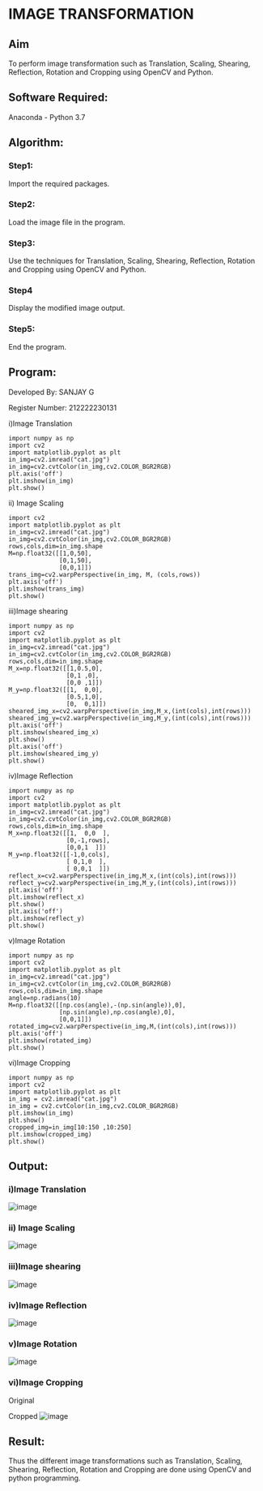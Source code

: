 # IMAGE TRANSFORMATION

## Aim
To perform image transformation such as Translation, Scaling, Shearing, Reflection, Rotation and Cropping using OpenCV and Python.

## Software Required:
Anaconda - Python 3.7

## Algorithm:
### Step1:
Import the required packages.

### Step2:
Load the image file in the program.

### Step3:
Use the techniques for Translation, Scaling, Shearing, Reflection, Rotation and Cropping using OpenCV and Python.

### Step4
Display the modified image output.

### Step5:
End the program.



## Program:

Developed By: SANJAY G

Register Number: 212222230131

i)Image Translation
```
import numpy as np
import cv2
import matplotlib.pyplot as plt
in_img=cv2.imread("cat.jpg")
in_img=cv2.cvtColor(in_img,cv2.COLOR_BGR2RGB)
plt.axis('off')
plt.imshow(in_img)
plt.show()
```
ii) Image Scaling
```import numpy as np
import cv2
import matplotlib.pyplot as plt
in_img=cv2.imread("cat.jpg")
in_img=cv2.cvtColor(in_img,cv2.COLOR_BGR2RGB)
rows,cols,dim=in_img.shape
M=np.float32([[1,0,50],
              [0,1,50],
              [0,0,1]])
trans_img=cv2.warpPerspective(in_img, M, (cols,rows))
plt.axis('off')
plt.imshow(trans_img)
plt.show() 
```
iii)Image shearing
```
import numpy as np
import cv2
import matplotlib.pyplot as plt
in_img=cv2.imread("cat.jpg")
in_img=cv2.cvtColor(in_img,cv2.COLOR_BGR2RGB)
rows,cols,dim=in_img.shape
M_x=np.float32([[1,0.5,0],
                [0,1 ,0],
                [0,0 ,1]])
M_y=np.float32([[1,  0,0],
                [0.5,1,0],
                [0,  0,1]])
sheared_img_x=cv2.warpPerspective(in_img,M_x,(int(cols),int(rows)))
sheared_img_y=cv2.warpPerspective(in_img,M_y,(int(cols),int(rows)))
plt.axis('off')
plt.imshow(sheared_img_x)
plt.show()
plt.axis('off')
plt.imshow(sheared_img_y)
plt.show()
```
iv)Image Reflection
```
import numpy as np
import cv2
import matplotlib.pyplot as plt
in_img=cv2.imread("cat.jpg")
in_img=cv2.cvtColor(in_img,cv2.COLOR_BGR2RGB)
rows,cols,dim=in_img.shape
M_x=np.float32([[1,  0,0  ],
                [0,-1,rows],
                [0,0,1  ]])
M_y=np.float32([[-1,0,cols],
                [ 0,1,0  ],
                [ 0,0,1  ]])
reflect_x=cv2.warpPerspective(in_img,M_x,(int(cols),int(rows)))
reflect_y=cv2.warpPerspective(in_img,M_y,(int(cols),int(rows)))
plt.axis('off')
plt.imshow(reflect_x)
plt.show()
plt.axis('off')
plt.imshow(reflect_y)
plt.show()  
```
v)Image Rotation
```
import numpy as np
import cv2
import matplotlib.pyplot as plt
in_img=cv2.imread("cat.jpg")
in_img=cv2.cvtColor(in_img,cv2.COLOR_BGR2RGB)
rows,cols,dim=in_img.shape
angle=np.radians(10)
M=np.float32([[np.cos(angle),-(np.sin(angle)),0],
              [np.sin(angle),np.cos(angle),0],
              [0,0,1]])
rotated_img=cv2.warpPerspective(in_img,M,(int(cols),int(rows)))
plt.axis('off')
plt.imshow(rotated_img)
plt.show()  
```
vi)Image Cropping
```
import numpy as np
import cv2
import matplotlib.pyplot as plt
in_img = cv2.imread("cat.jpg")
in_img = cv2.cvtColor(in_img,cv2.COLOR_BGR2RGB)
plt.imshow(in_img)
plt.show()
cropped_img=in_img[10:150 ,10:250]
plt.imshow(cropped_img)
plt.show()
```
## Output:
### i)Image Translation

![image](https://github.com/Jaiganesh235/IMAGE-TRANSFORMATIONS/assets/118657189/a454473b-5ea3-4747-beff-acbbb60e351b)


### ii) Image Scaling

![image](https://github.com/Jaiganesh235/IMAGE-TRANSFORMATIONS/assets/118657189/37f13728-ed63-4f54-a0e4-7b5af0f95c08)



### iii)Image shearing

![image](https://github.com/Jaiganesh235/IMAGE-TRANSFORMATIONS/assets/118657189/ee9c94a6-d477-48e9-a1cc-cba943dec8e5)

### iv)Image Reflection
![image](https://github.com/Jaiganesh235/IMAGE-TRANSFORMATIONS/assets/118657189/c2723e8e-1e0c-4e3b-b2ea-7b4e61e67f88)





### v)Image Rotation

![image](https://github.com/Jaiganesh235/IMAGE-TRANSFORMATIONS/assets/118657189/a1e9a769-a237-4989-a250-c827dbc2e991)


### vi)Image Cropping

Original


Cropped
![image](https://github.com/Jaiganesh235/IMAGE-TRANSFORMATIONS/assets/118657189/cbf77d68-7d9e-4b62-a0f4-86b561ab54cd)




## Result: 

Thus the different image transformations such as Translation, Scaling, Shearing, Reflection, Rotation and Cropping are done using OpenCV and python programming.
